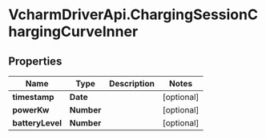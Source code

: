 # VcharmDriverApi.ChargingSessionChargingCurveInner

## Properties

Name | Type | Description | Notes
------------ | ------------- | ------------- | -------------
**timestamp** | **Date** |  | [optional] 
**powerKw** | **Number** |  | [optional] 
**batteryLevel** | **Number** |  | [optional] 


